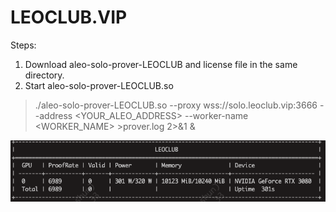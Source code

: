 # LEOCLUB.VIP

Steps:
1. Download aleo-solo-prover-LEOCLUB and license file in the same directory.
2. Start aleo-solo-prover-LEOCLUB.so
> ./aleo-solo-prover-LEOCLUB.so --proxy wss://solo.leoclub.vip:3666 --address <YOUR_ALEO_ADDRESS> --worker-name <WORKER_NAME> >prover.log 2>&1 &

![leoclub](/img/leoclub.png "leoclub.vip")